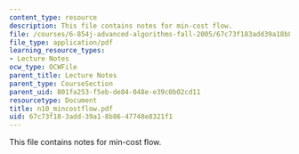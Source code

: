 ```yaml
---
content_type: resource
description: This file contains notes for min-cost flow.
file: /courses/6-854j-advanced-algorithms-fall-2005/67c73f183add39a18b8647748e8321f1_n10_mincostflow.pdf
file_type: application/pdf
learning_resource_types:
- Lecture Notes
ocw_type: OCWFile
parent_title: Lecture Notes
parent_type: CourseSection
parent_uid: 801fa253-f5eb-de84-048e-e39c0b02cd11
resourcetype: Document
title: n10_mincostflow.pdf
uid: 67c73f18-3add-39a1-8b86-47748e8321f1
---
```

This file contains notes for min-cost flow.

